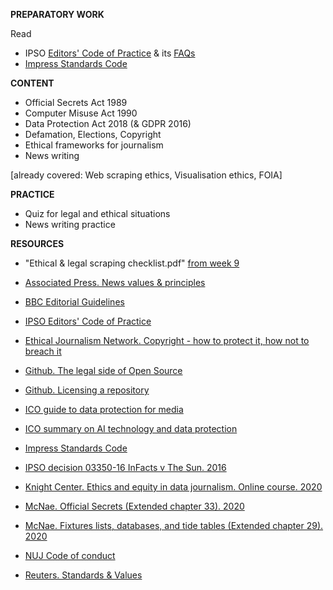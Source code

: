 **PREPARATORY WORK**

Read

- IPSO [Editors' Code of Practice](https://www.ipso.co.uk/editors-code-of-practice/) & its [FAQs](https://www.ipso.co.uk/faqs/editors-code/)
- [Impress Standards Code](https://www.impress.press/standards/)

**CONTENT**

- Official Secrets Act 1989
- Computer Misuse Act 1990
- Data Protection Act 2018 (& GDPR 2016)
- Defamation, Elections, Copyright
- Ethical frameworks for journalism
- News writing

[already covered: Web scraping ethics, Visualisation ethics, FOIA]

**PRACTICE**

- Quiz for legal and ethical situations
- News writing practice

**RESOURCES**

- "Ethical & legal scraping checklist.pdf" [from week 9](https://github.com/aodhanlutetiae/data_journalism_jomec/tree/master/wk_09_scraping)

- [Associated Press. News values & principles](https://www.ap.org/about/news-values-and-principles/downloads/ap-news-values-and-principles.pdf)
- [BBC Editorial Guidelines](https://www.bbc.com/editorialguidelines/)
- [IPSO Editors' Code of Practice](https://www.ipso.co.uk/editors-code-of-practice/)
- [Ethical Journalism Network. Copyright - how to protect it, how not to breach it](https://ethicaljournalismnetwork.org/resources/courses/copyright)
- [Github. The legal side of Open Source](https://opensource.guide/legal/)
- [Github. Licensing a repository](https://docs.github.com/en/free-pro-team@latest/github/creating-cloning-and-archiving-repositories/licensing-a-repository)
- [ICO guide to data protection for media](https://ico.org.uk/media/for-organisations/documents/1547/data-protection-and-journalism-quick-guide.pdf)
- [ICO summary on AI technology and data protection](https://ico.org.uk/for-organisations/guide-to-dp/key-data-protection-themes/explaining-decisions-made-with-artificial-intelligence/part-1-the-basics-of-explaining-ai/legal-framework/)
- [Impress Standards Code](https://www.impress.press/standards/)
- [IPSO decision 03350-16 InFacts v The Sun. 2016](https://www.ipso.co.uk/rulings-and-resolution-statements/ruling/?id=03350-16)
- [Knight Center. Ethics and equity in data journalism. Online course. 2020](https://www.journalismcourses.org/course/equity-ethics-in-data-journalism-hands-on-approaches-to-getting-your-data-right-2/)
- [McNae. Official Secrets (Extended chapter 33). 2020](https://learninglink.oup.com/access/mcnaes25e-resources#tag_chapter-33)
- [McNae. Fixtures lists, databases, and tide tables (Extended chapter 29). 2020](https://learninglink.oup.com/access/mcnaes25e-resources#tag_chapter-29)
- [NUJ Code of conduct](https://www.nuj.org.uk/about/nuj-code/)
- [Reuters. Standards & Values](https://handbook.reuters.com/index.php?title=Standards_and_Values)
